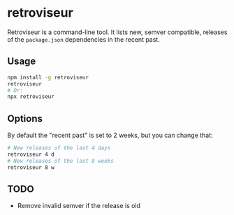 # retroviseur

Retroviseur is a command-line tool. It lists new, semver compatible, releases of the `package.json` dependencies in the recent past.

## Usage
```bash
npm install -g retroviseur
retroviseur
# Or:
npx retroviseur
```

## Options
By default the "recent past" is set to 2 weeks, but you can change that:
```bash
# New releases of the last 4 days
retroviseur 4 d
# New releases of the last 8 weeks
retroviseur 8 w
```

## TODO
- Remove invalid semver if the release is old
